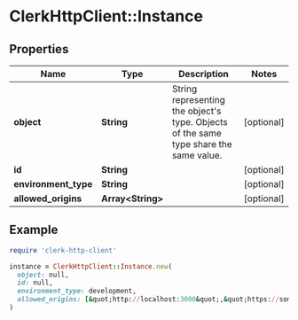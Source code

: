 # ClerkHttpClient::Instance

## Properties

| Name | Type | Description | Notes |
| ---- | ---- | ----------- | ----- |
| **object** | **String** | String representing the object&#39;s type. Objects of the same type share the same value. | [optional] |
| **id** | **String** |  | [optional] |
| **environment_type** | **String** |  | [optional] |
| **allowed_origins** | **Array&lt;String&gt;** |  | [optional] |

## Example

```ruby
require 'clerk-http-client'

instance = ClerkHttpClient::Instance.new(
  object: null,
  id: null,
  environment_type: development,
  allowed_origins: [&quot;http://localhost:3000&quot;,&quot;https://some-domain&quot;]
)
```

